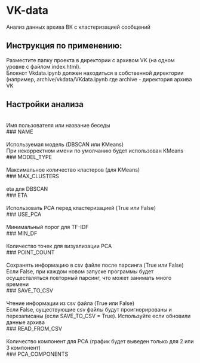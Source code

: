 # VK-data
Анализ данных архива ВК с кластеризацией сообщений

## Инструкция по применению:
Разместите папку проекта в директории с архивом VK (на одном уровне с файлом index.html).<br>
Блокнот Vkdata.ipynb должен находиться в собственной директории (например, archive/vkdata/VKdata.ipynb где archive - директория архива VK
<br>
## Настройки анализа
<br>
Имя пользователя или название беседы<br>
### NAME
<br><br>
Используемая модель (DBSCAN или KMeans)<br>
При некорректном имени по умолчанию будет использован KMeans<br>
### MODEL_TYPE
<br><br>
Максимальное количество кластеров (для KMeans)<br>
### MAX_CLUSTERS
<br><br>
eta для DBSCAN<br>
### ETA
<br><br>
Использовать PCA перед кластеризацией (True или False)<br>
### USE_PCA
<br><br>
Минимальный порог для TF-IDF<br>
### MIN_DF
<br><br>
Количество точек для визуализации PCA<br>
### POINT_COUNT
<br><br>
Сохранять информацию в csv файле после парсинга (True или False)<br>
Если False, при каждом новом запуске программы будет осуществляться повторный парсинг, что может занимать много времени<br>
### SAVE_TO_CSV
<br><br>
Чтение информации из csv файла (True или False)<br>
Если False, существующие csv файлы будут проигнорированы и перезаписаны (если SAVE_TO_CSV = True). Используйте если обновили данные архива<br>
### READ_FROM_CSV
<br><br>
Количество компонент для PCA (график будет выведен только для 2 или 3 компонент)<br>
### PCA_COMPONENTS
